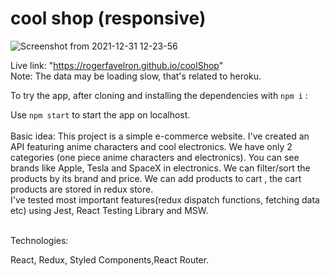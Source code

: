 # cool shop (responsive)
![Screenshot from 2021-12-31 12-23-56](https://user-images.githubusercontent.com/87084040/147815125-0618bed2-94b8-4a55-9b5d-bee839e94b25.png)


Live link: "https://rogerfavelron.github.io/coolShop" </br>
Note: The data may be loading slow, that's related to heroku.

To try the app, after cloning and installing the dependencies with `npm i` :

Use `npm start` to start the app on localhost.
</br>
</br>
Basic idea:
This project is a simple e-commerce website. I've created an API featuring anime characters and cool electronics.
We have only 2 categories (one piece anime characters and electronics). You can see brands like Apple, Tesla and SpaceX in electronics. We can filter/sort the products by its brand and price. We can add products to cart , the cart products are stored in redux store. 
</br>
I've tested most important features(redux dispatch functions, fetching data etc) using Jest, React Testing Library and MSW.
</br>
</br>


Technologies:

React, Redux, Styled Components,React Router.
